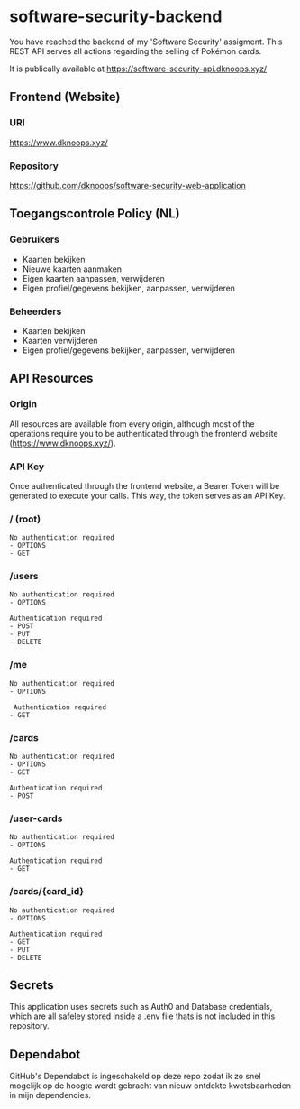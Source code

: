 # software-security-backend

You have reached the backend of my 'Software Security' assigment. This REST API serves all actions regarding the selling of Pokémon cards.

It is publically available at https://software-security-api.dknoops.xyz/

## Frontend (Website)
### URI
https://www.dknoops.xyz/

### Repository
https://github.com/dknoops/software-security-web-application

## Toegangscontrole Policy (NL)

### Gebruikers

- Kaarten bekijken
- Nieuwe kaarten aanmaken
- Eigen kaarten aanpassen, verwijderen
- Eigen profiel/gegevens bekijken, aanpassen, verwijderen

### Beheerders

- Kaarten bekijken
- Kaarten verwijderen
- Eigen profiel/gegevens bekijken, aanpassen, verwijderen

## API Resources

### Origin
All resources are available from every origin, although most of the operations require you to be authenticated through the frontend website (https://www.dknoops.xyz/).

### API Key
Once authenticated through the frontend website, a Bearer Token will be generated to execute your calls. This way, the token serves as an API Key.

### / (root)

```
No authentication required
- OPTIONS
- GET
```

### /users

```
No authentication required
- OPTIONS

Authentication required
- POST
- PUT
- DELETE
```

### /me

```
No authentication required
- OPTIONS

 Authentication required
- GET
```

### /cards

```
No authentication required
- OPTIONS
- GET

Authentication required
- POST
```

### /user-cards

```
No authentication required
- OPTIONS

Authentication required
- GET
```

### /cards/{card_id}

```
No authentication required
- OPTIONS

Authentication required
- GET
- PUT
- DELETE
```

## Secrets
This application uses secrets such as Auth0 and Database credentials, which are all safeley stored inside a .env file thats is not included in this repository. 

## Dependabot
GitHub's Dependabot is ingeschakeld op deze repo zodat ik zo snel mogelijk op de hoogte wordt gebracht van nieuw ontdekte kwetsbaarheden in mijn dependencies.
